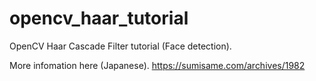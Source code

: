 # opencv_haar_tutorial

OpenCV Haar Cascade Filter tutorial (Face detection).

More infomation here (Japanese).
https://sumisame.com/archives/1982
